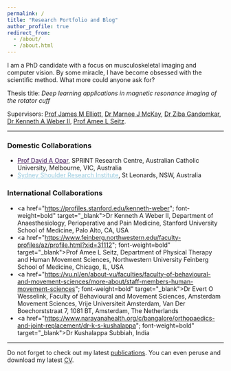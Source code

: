 ```yaml
---
permalink: /
title: "Research Portfolio and Blog"
author_profile: true
redirect_from: 
  - /about/
  - /about.html
---
```


I am a PhD candidate with a focus on musculoskeletal imaging and computer vision. By some miracle, I have become obsessed with the scientific method. What more could anyone ask for?

Thesis title: *Deep learning applications in magnetic resonance imaging of the rotator cuff*

Supervisors: <a href= "https://www.sydney.edu.au/medicine-health/about/our-people/academic-staff/james.elliott.html" target="_blank">Prof James M Elliott</a>, <a href= "https://www.sydney.edu.au/medicine-health/about/our-people/academic-staff/marnee.mckay.html" target="_blank">Dr Marnee J McKay</a>, <a href= "https://www.sydney.edu.au/medicine-health/about/our-people/academic-staff/ziba.gandomkar.html" s target="_blank">Dr Ziba Gandomkar</a>, <a href="https://profiles.stanford.edu/kenneth-weber" style="font-weight=bold" target="_blank">Dr Kenneth A Weber II</a>, <a href="https://www.feinberg.northwestern.edu/faculty-profiles/az/profile.html?xid=31112" target="_blank">Prof Amee L Seitz</a>.

------
### Domestic Collaborations
* <a href= "https://www.acu.edu.au/research-and-enterprise/our-research-institutes/sprint-research-centre/our-people/dr-david-opar" style="color:#3C1053; font-weight=bold" target="_blank">Prof David A Opar</a>, SPRINT Research Centre, Australian Catholic University, Melbourne, VIC, Australia
* <a href= "https://www.ssri.net.au" style="color:#97CADF; font-weight=bold" target="_blank">Sydney Shoulder Research Institute</a>, St Leonards, NSW, Australia 


### International Collaborations
* <a href="https://profiles.stanford.edu/kenneth-weber"; font-weight=bold" target="_blank">Dr Kenneth A Weber II</a>, Department of Anaesthesiology, Perioperative and Pain Medicine, Stanford University School of Medicine, Palo Alto, CA, USA
* <a href="https://www.feinberg.northwestern.edu/faculty-profiles/az/profile.html?xid=31112"; font-weight=bold" target="_blank">Prof Amee L Seitz</a>, Department of Physical Therapy and Human Movement Sciences, Northwestern University Feinberg School of Medicine, Chicago, IL, USA
* <a href="https://vu.nl/en/about-vu/faculties/faculty-of-behavioural-and-movement-sciences/more-about/staff-members-human-movement-sciences"; font-weight=bold" target="_blank">Dr Evert O Wesselink</a>, Faculty of Behavioural and Movement Sciences, Amsterdam Movement Sciences, Vrije Universiteit Amsterdam, Van Der Boechorststraat 7, 1081 BT, Amsterdam, The Netherlands
* <a href="https://www.narayanahealth.org/c/bangalore/orthopaedics-and-joint-replacement/dr-k-s-kushalappa"; font-weight=bold" target="_blank">Dr Kushalappa Subbiah</span>, India

------
Do not forget to check out my latest [publications](https://scholar.google.com/citations?user=IhFfD0AAAAAJ&hl=en). You can even peruse and download my latest [CV](/files/cv-latest.pdf).
